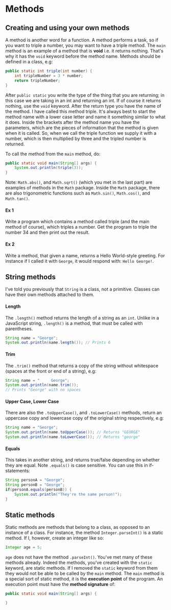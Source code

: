 Methods
===

## Creating and using your own methods
A method is another word for a function. A method performs a task, so if you want to triple a number, you may want to have a triple method. The `main` method is an example of a method that is **void** i.e. it returns nothing. That's why it has the `void` keyword before the method name. Methods should be defined in a class, e.g:

```java
public static int triple(int number) {
	int tripleNumber = 3 * number;
	return tripleNumber;
}
```

After `public static` you write the type of the thing that you are returning; in this case we are taking in an int and returning an int. If of course it returns nothing, use the `void` keyword.  After the return type you have the name of the method. I have called this method triple. It's always best to start the method name with a lower case letter and name it something similar to what it does. Inside the brackets after the method name you have the parameters, which are the pieces of information that the method is given when it is called.  So, when we call the triple function we supply it with a number, which is then multiplied by three and the tripled number is returned.

To call the method from the `main` method, do:

```java
public static void main(String[] args) {
	System.out.println(triple(3));
}
```

Note: `Math.abs()`, and `Math.sqrt()` (which you met in the last part) are examples of methods in the `Math` package. Inside the `Math` package, there are also trigonometric functions such as `Math.sin()`, `Math.cos()`, and `Math.tan()`.

#### Ex 1
Write a program which contains a method called triple (and the main method of course), which triples a number.  Get the program to triple the number 34 and then print out the result.

#### Ex 2
Write a method, that given a name, returns a Hello World-style greeting. For instance if I called it with `George`, it would respond with: `Hello George!`.

## String methods
I've told you previously that `String` is a class, not a primitive. Classes can have their own methods attached to them.

#### Length
The `.length()` method returns the length of a string as an `int`. Unlike in a JavaScript string, `.length()` is a method, that must be called with parentheses.

```java
String name = "George";
System.out.println(name.length()); // Prints 6
```

#### Trim
The `.trim()` method that returns a copy of the string without whitespace (spaces at the front or end of a string), e.g:

```java
String name = "     George";
System.out.println(name.trim()); 
// Prints "George" with no spaces
```

#### Upper Case, Lower Case
There are also the `.toUpperCase()`, and `.toLowerCase()` methods, return an uppercase copy and lowercase copy of the original string respectively, e.g:

```java
String name = "George";
System.out.println(name.toUpperCase()); // Returns "GEORGE"
System.out.println(name.toLowerCase()); // Returns "george"
```

#### Equals
This takes in another string, and returns true/false depending on whether they are equal. Note `.equals()` is case sensitive. You can use this in if-statements:

```java
String personA = "George";
String personB = "George";
if(personA.equals(personB)) {
	System.out.println("They're the same person!");
}
```

## Static methods
Static methods are methods that belong to a class, as opposed to an instance of a class. For instance, the method `Integer.parseInt()` is a static method. If I, however, create an integer like so:

```java
Integer age = 5;
```

`age` does not have the method `.parseInt()`. You've met many of these methods already. Indeed the methods, you've created with the `static` keyword, are static methods. If I removed the `static` keyword from them they would not be able to be called by the `main` method. The `main` method is a special sort of static method, it is the **execution point** of the program. An execution point must have the **method signature** of:

```java
public static void main(String[] args) {

}
```
